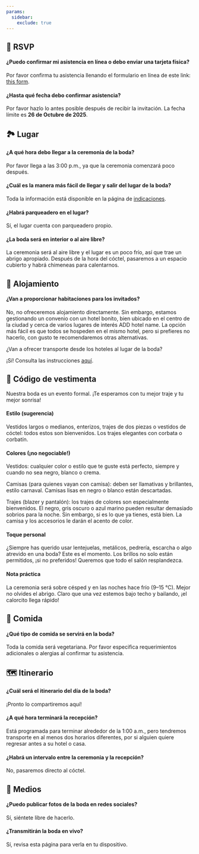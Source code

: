 ```yaml
---
params:
  sidebar:
    exclude: true
---
```


## 💌 RSVP

#### ¿Puedo confirmar mi asistencia en línea o debo enviar una tarjeta física?

Por favor confirma tu asistencia llenando el formulario en línea de este link: [this form](/rsvp).

#### ¿Hasta qué fecha debo confirmar asistencia?

Por favor hazlo lo antes posible después de recibir la invitación. La fecha límite es **26 de Octubre de 2025**.

## 🏞️ Lugar

#### ¿A qué hora debo llegar a la ceremonia de la boda?

Por favor llega a las 3:00 p.m., ya que la ceremonia comenzará poco después.

#### ¿Cuál es la manera más fácil de llegar y salir del lugar de la boda?

Toda la información está disponible en la página de [indicaciones](/directions).

#### ¿Habrá parqueadero en el lugar?

Sí, el lugar cuenta con parqueadero propio.

#### ¿La boda será en interior o al aire libre?

La ceremonia será al aire libre y el lugar es un poco frío, así que trae un abrigo apropiado. Después de la hora del cóctel, pasaremos a un espacio cubierto y habrá chimeneas para calentarnos.

## 🛌 Alojamiento

#### ¿Van a proporcionar habitaciones para los invitados?

No, no ofreceremos alojamiento directamente. Sin embargo, estamos gestionando un convenio con un hotel bonito, bien ubicado en el centro de la ciudad y cerca de varios lugares de interés ADD hotel name. La opción más fácil es que todos se hospeden en el mismo hotel, pero si prefieres no hacerlo, con gusto te recomendaremos otras alternativas.

¿Van a ofrecer transporte desde los hoteles al lugar de la boda?

¡Sí! Consulta las instrucciones [aquí](/direction).

## 🤵 Código de vestimenta

Nuestra boda es un evento formal. ¡Te esperamos con tu mejor traje y tu mejor sonrisa!

#### Estilo (sugerencia)

Vestidos largos o medianos, enterizos, trajes de dos piezas o vestidos de cóctel: todos estos son bienvenidos. Los trajes elegantes con corbata o corbatín.

#### Colores (¡no negociable!)

Vestidos: cualquier color o estilo que te guste está perfecto, siempre y cuando no sea negro, blanco o crema.

Camisas (para quienes vayan con camisa): deben ser llamativas y brillantes, estilo carnaval. Camisas lisas en negro o blanco están descartadas.

Trajes (blazer y pantalón): los trajes de colores son especialmente bienvenidos. El negro, gris oscuro o azul marino pueden resultar demasiado sobrios para la noche. Sin embargo, si es lo que ya tienes, está bien. La camisa y los accesorios le darán el acento de color.

#### Toque personal

¿Siempre has querido usar lentejuelas, metálicos, pedrería, escarcha o algo atrevido en una boda? Este es el momento. Los brillos no solo están permitidos, ¡si no preferidos! Queremos que todo el salón resplandezca.

#### Nota práctica

La ceremonia será sobre césped y en las noches hace frío (9–15 °C). Mejor no olvides el abrigo. Claro que una vez estemos bajo techo y bailando, ¡el calorcito llega rápido!

## 🍝 Comida

#### ¿Qué tipo de comida se servirá en la boda?

Toda la comida será vegetariana. Por favor especifica requerimientos adicionales o alergias al confirmar tu asistencia.

## 🗺️ Itinerario

#### ¿Cuál será el itinerario del día de la boda?

¡Pronto lo compartiremos aquí!

#### ¿A qué hora terminará la recepción?

Está programada para terminar alrededor de la 1:00 a.m., pero tendremos transporte en al menos dos horarios diferentes, por si alguien quiere regresar antes a su hotel o casa.

#### ¿Habrá un intervalo entre la ceremonia y la recepción?

No, pasaremos directo al cóctel.

## 📸 Medios

#### ¿Puedo publicar fotos de la boda en redes sociales?

Sí, siéntete libre de hacerlo.

#### ¿Transmitirán la boda en vivo?

Sí, revisa esta página para verla en tu dispositivo.
